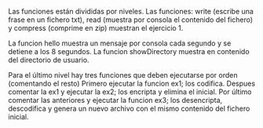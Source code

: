 Las funciones están divididas por niveles.
Las funciones: write (escribe una frase en un fichero txt), read (muestra por consola el contenido del fichero) y compress (comprime en zip) muestran el ejercicio 1.

La funcion hello muestra un mensaje por consola cada segundo y se detiene a los 8 segundos.
La funcion showDirectory muestra en contenido del directorio de usuario.

Para el último nivel hay tres funciones que deben ejecutarse por orden (comentando el resto)
Primero ejecutar la funcion ex1; los codifica.
Despues comentar la ex1 y ejecutar la ex2; los encripta y elimina el inicial.
Por último comentar las anteriores y ejecutar la funcion ex3; los desencripta, descodifica y genera un nuevo archivo con el mismo contenido del fichero inicial.